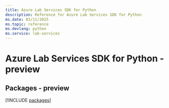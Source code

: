 ```yaml
---
title: Azure Lab Services SDK for Python
description: Reference for Azure Lab Services SDK for Python
ms.date: 03/11/2025
ms.topic: reference
ms.devlang: python
ms.service: lab-services
---
```

# Azure Lab Services SDK for Python - preview
## Packages - preview
[!INCLUDE [packages](lab-services-index.md)]